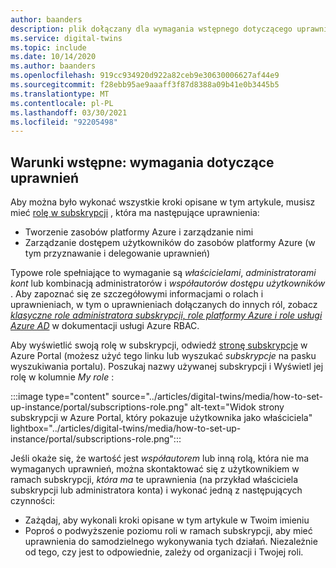 ```yaml
---
author: baanders
description: plik dołączany dla wymagania wstępnego dotyczącego uprawnień w usłudze Azure Digital bliźniaczych reprezentacji Setup
ms.service: digital-twins
ms.topic: include
ms.date: 10/14/2020
ms.author: baanders
ms.openlocfilehash: 919cc934920d922a82ceb9e30630006627af44e9
ms.sourcegitcommit: f28ebb95ae9aaaff3f87d8388a09b41e0b3445b5
ms.translationtype: MT
ms.contentlocale: pl-PL
ms.lasthandoff: 03/30/2021
ms.locfileid: "92205498"
---
```

## <a name="prerequisites-permission-requirements"></a>Warunki wstępne: wymagania dotyczące uprawnień

Aby można było wykonać wszystkie kroki opisane w tym artykule, musisz mieć [rolę w subskrypcji](../articles/role-based-access-control/rbac-and-directory-admin-roles.md) , która ma następujące uprawnienia:
* Tworzenie zasobów platformy Azure i zarządzanie nimi
* Zarządzanie dostępem użytkowników do zasobów platformy Azure (w tym przyznawanie i delegowanie uprawnień)

Typowe role spełniające to wymaganie są *właścicielami*, *administratorami kont* lub kombinacją administratorów i *współautorów* *dostępu użytkowników* . Aby zapoznać się ze szczegółowymi informacjami o rolach i uprawnieniach, w tym o uprawnieniach dołączanych do innych ról, zobacz [*klasyczne role administratora subskrypcji, role platformy Azure i role usługi Azure AD*](../articles/role-based-access-control/rbac-and-directory-admin-roles.md) w dokumentacji usługi Azure RBAC.

Aby wyświetlić swoją rolę w subskrypcji, odwiedź [stronę subskrypcje](https://portal.azure.com/#blade/Microsoft_Azure_Billing/SubscriptionsBlade) w Azure Portal (możesz użyć tego linku lub wyszukać *subskrypcje* na pasku wyszukiwania portalu). Poszukaj nazwy używanej subskrypcji i Wyświetl jej rolę w kolumnie *My role* :

:::image type="content" source="../articles/digital-twins/media/how-to-set-up-instance/portal/subscriptions-role.png" alt-text="Widok strony subskrypcji w Azure Portal, który pokazuje użytkownika jako właściciela" lightbox="../articles/digital-twins/media/how-to-set-up-instance/portal/subscriptions-role.png":::

Jeśli okaże się, że wartość jest *współautorem* lub inną rolą, która nie ma wymaganych uprawnień, można skontaktować się z użytkownikiem w ramach subskrypcji, *która ma* te uprawnienia (na przykład właściciela subskrypcji lub administratora konta) i wykonać jedną z następujących czynności:
* Zażądaj, aby wykonali kroki opisane w tym artykule w Twoim imieniu
* Poproś o podwyższenie poziomu roli w ramach subskrypcji, aby mieć uprawnienia do samodzielnego wykonywania tych działań. Niezależnie od tego, czy jest to odpowiednie, zależy od organizacji i Twojej roli.